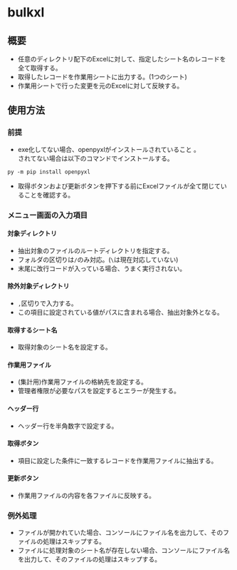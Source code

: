 # bulkxl

## 概要
- 任意のディレクトリ配下のExcelに対して、指定したシート名のレコードを全て取得する。
- 取得したレコードを作業用シートに出力する。(1つのシート)
- 作業用シートで行った変更を元のExcelに対して反映する。

## 使用方法
### 前提
- exe化してない場合、openpyxlがインストールされていること 。<br>
  されてない場合は以下のコマンドでインストールする。
```
py -m pip install openpyxl
```
- 取得ボタンおよび更新ボタンを押下する前にExcelファイルが全て閉じていることを確認する。

### メニュー画面の入力項目
#### 対象ディレクトリ
- 抽出対象のファイルのルートディレクトリを指定する。
- フォルダの区切りは```/```のみ対応。(```\```は現在対応していない)
- 末尾に改行コードが入っている場合、うまく実行されない。

#### 除外対象ディレクトリ
- ```,```区切りで入力する。
- この項目に設定されている値がパスに含まれる場合、抽出対象外となる。

#### 取得するシート名
- 取得対象のシート名を設定する。

#### 作業用ファイル
- (集計用)作業用ファイルの格納先を設定する。
- 管理者権限が必要なパスを設定するとエラーが発生する。

#### ヘッダー行
- ヘッダー行を半角数字で設定する。

#### 取得ボタン
- 項目に設定した条件に一致するレコードを作業用ファイルに抽出する。

#### 更新ボタン
- 作業用ファイルの内容を各ファイルに反映する。

### 例外処理
- ファイルが開かれていた場合、コンソールにファイル名を出力して、そのファイルの処理はスキップする。
- ファイルに処理対象のシート名が存在しない場合、コンソールにファイル名を出力して、そのファイルの処理はスキップする。